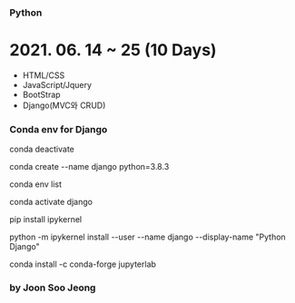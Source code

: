 ### Python

# 2021. 06. 14 ~ 25 (10 Days)

- HTML/CSS
- JavaScript/Jquery
- BootStrap
- Django(MVC와 CRUD)



### Conda env for Django

  conda deactivate

  conda create --name django python=3.8.3

  conda env list

  conda activate django

  pip install ipykernel

  python -m ipykernel install --user --name django --display-name "Python Django"

  conda install -c conda-forge jupyterlab

### by Joon Soo Jeong
